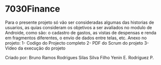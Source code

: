 # 7030Finance
Para o presente projeto só vão ser consideradas algumas das historias de usuarios, as quias consideram os objetivos a ser avaliados no modulo de  Androide, como são: o cadastro de gastos, as vistas de despensas e renda  em fragmentos diferentes, o envio de dados entre telas, etc.
Anexo no projeto:
1- Codigo do Projecto completo
2- PDF do Scrum do projeto
3- Vídeo da execução do projeto

Criado por: 
Bruno Ramos Rodrigues
Silas Silva Filho
Yenin E. Rodríguez P.


